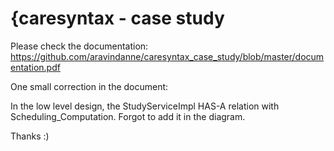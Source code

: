 # {caresyntax - case study

Please check the documentation: https://github.com/aravindanne/caresyntax_case_study/blob/master/documentation.pdf

One small correction in the document:

In the low level design, the StudyServiceImpl HAS-A relation with Scheduling_Computation.
Forgot to add it in the diagram.

Thanks :)
